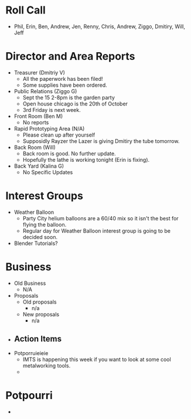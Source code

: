 # Roll Call

- Phil, Erin, Ben, Andrew, Jen, Renny, Chris, Andrew, Ziggo, Dmitiry, Will, Jeff

# Director and Area Reports

- Treasurer (Dmitriy V)
  - All the paperwork has been filed!
  - Some supplies have been ordered.
- Public Relations (Ziggo G)
  - Sept the 15 2-8pm is the garden party
  - Open house chicago is the 20th of October
  - 3rd Friday is next week.
- Front Room (Ben M)
  - No reports
- Rapid Prototyping Area (N/A)
  - Please clean up after yourself
  - Supposidly Rayzer the Lazer is giving Dmitiry the tube tomorrow.
- Back Room (Will)
  - Back room is good. No further update.
  - Hopefully the lathe is working tonight (Erin is fixing).
- Back Yard (Kalina G)
  - No Specific Updates
    
# Interest Groups
  - Weather Balloon
    - Party City helium balloons are a 60/40 mix so it isn't the best for flying the balloon.
    - Regular day for Weather Balloon interest group is going to be decided soon.
  - Blender Tutorials?
# Business
  - Old Business
    - N/A  
  - Proposals
    - Old proposals
      - n/a
    - New proposals
      - n/a
  - Action Items
    - 
- Potporruieieie
  - IMTS is happening this week if you want to look at some cool metalworking tools.
  -  
# Potpourri 
  -

